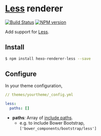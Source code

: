 # [Less] renderer

[![Build Status](https://travis-ci.com/hexojs/hexo-renderer-less.svg?branch=master)](https://travis-ci.com/hexojs/hexo-renderer-less)
[![NPM version](https://badge.fury.io/js/hexo-renderer-less.svg)](https://www.npmjs.com/package/hexo-renderer-less)

Add support for [Less].

## Install

``` bash
$ npm install hexo-renderer-less --save
```

## Configure

In your theme configuration,

```yaml
// themes/yourtheme/_config.yml

less:
  paths: []
```

- **paths**: Array of [include paths](http://lesscss.org/usage/#less-options-include-paths).
  * e.g. to include Bower Bootstrap, `['bower_components/bootstrap/less']`

[Less]: http://lesscss.org/
